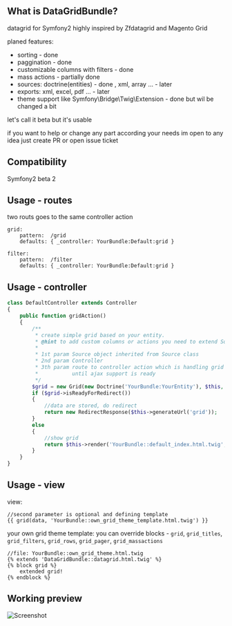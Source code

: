 What is DataGridBundle?
-----

datagrid for Symfony2 highly inspired by Zfdatagrid and Magento Grid

planed features:

 - sorting - done
 - paggination - done
 - customizable columns with filters - done
 - mass actions - partially done
 - sources: doctrine(entities) - done , xml, array ... - later
 - exports: xml, excel, pdf ... - later
 - theme support like Symfony\Bridge\Twig\Extension - done but wil be changed a bit

let's call it beta but it's usable

if you want to help or change any part according your needs im open to any idea just create PR or open issue ticket

Compatibility
-----

Symfony2 beta 2

Usage - routes
-----
two routs goes to the same controller action

    grid:
        pattern:  /grid
        defaults: { _controller: YourBundle:Default:grid }

    filter:
        pattern:  /filter
        defaults: { _controller: YourBundle:Default:grid }

Usage - controller
-----
``` php
class DefaultController extends Controller
{
    public function gridAction()
    {
        /**
         * create simple grid based on your entity.
         * @hint to add custom columns or actions you need to extend Source\Doctrine class
         *
         * 1st param Source object inherited from Source class
         * 2nd param Controller
         * 3th param route to controller action which is handling grid actions (filtering, ordering, pagination ...)
         *           until ajax support is ready
         */
        $grid = new Grid(new Doctrine('YourBundle:YourEntity'), $this, 'filter');
        if ($grid->isReadyForRedirect())
        {
            //data are stored, do redirect
            return new RedirectResponse($this->generateUrl('grid'));
        }
        else
        {
            //show grid
            return $this->render('YourBundle::default_index.html.twig', array('data' => $grid->prepare()));
        }
    }
}
```

Usage - view
-----
view:

    //second parameter is optional and defining template
    {{ grid(data, 'YourBundle::own_grid_theme_template.html.twig') }}

your own grid theme template: you can override blocks - `grid`, `grid_titles`, `grid_filters`, `grid_rows`, `grid_pager`, `grid_massactions`

    //file: YourBundle::own_grid_theme.html.twig
    {% extends 'DataGridBundle::datagrid.html.twig' %}
    {% block grid %}
        extended grid!
    {% endblock %}


Working preview
-----
<img src="http://vortex-portal.com/datagrid/grid2.png" alt="Screenshot" />
